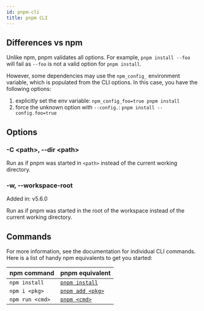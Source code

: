 ```yaml
---
id: pnpm-cli
title: pnpm CLI
---
```


## Differences vs npm

Unlike npm, pnpm validates all options. For example, `pnpm install --foo` will
fail as `--foo` is not a valid option for `pnpm install`.

However, some dependencies may use the `npm_config_` environment variable, which
is populated from the CLI options. In this case, you have the following options:

1. explicitly set the env variable: `npm_config_foo=true pnpm install`
1. force the unknown option with `--config.`: `pnpm install --config.foo=true`

## Options

### -C &lt;path\>, --dir &lt;path\>

Run as if pnpm was started in `<path>` instead of the current working directory.

### -w, --workspace-root

Added in: v5.6.0

Run as if pnpm was started in the root of the workspace instead of the current
working directory.

## Commands

For more information, see the documentation for individual CLI commands. Here is
a list of handy npm equivalents to get you started:

| npm command     | pnpm equivalent    |
|-----------------|--------------------|
| `npm install`   | [`pnpm install`]   |
| `npm i <pkg>`   | [`pnpm add <pkg>`] |
| `npm run <cmd>` | [`pnpm <cmd>`]     |

[`pnpm install`]: ./cli/install.md
[`pnpm add <pkg>`]: ./cli/add.md
[`pnpm <cmd>`]: ./cli/exec.md
